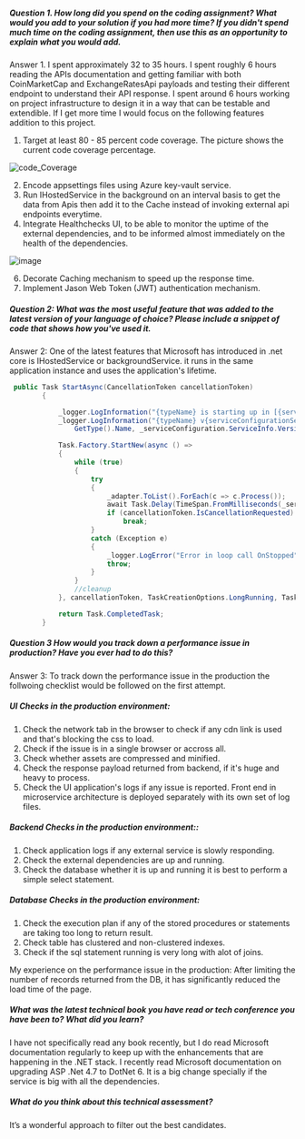 ##### Question 1. How long did you spend on the coding assignment? What would you add to your solution if you had more time? If you didn't spend much time on the coding assignment, then use this as an opportunity to explain what you would add.

Answer 1. I spent approximately 32 to 35 hours. I spent roughly 6 hours reading the APIs documentation and getting familiar with both CoinMarketCap and ExchangeRatesApi payloads and testing their different endpoint to understand their API response. I spent around 6 hours working on project infrastructure to design it in a way that can be testable and extendible.
If I get more time I would focus on the following features addition to this project.

1. Target at least 80 - 85 percent code coverage. The picture shows the current code coverage percentage.

![code_Coverage](https://user-images.githubusercontent.com/10161791/163448624-74a75898-7478-40de-a931-0d66edb5acc2.PNG)

2. Encode appsettings files using Azure key-vault service.
4. Run IHostedService in the background on an interval basis to get the data from Apis then add it to the Cache instead of invoking external api endpoints everytime.
5. Integrate Healthchecks UI, to be able to monitor the uptime of the external dependencies, and to be informed almost immediately on the health of the dependencies.

![image](https://user-images.githubusercontent.com/10161791/163449385-82aafa0d-1e8f-4706-82e9-f05c91b87616.png)

6. Decorate Caching mechanism to speed up the response time.
7. Implement Jason Web Token (JWT) authentication mechanism.


##### Question 2: What was the most useful feature that was added to the latest version of your language of choice? Please include a snippet of code that shows how you've used it.

Answer 2: One of the latest features that Microsoft has introduced in .net core is IHostedService or backgroundService.
it runs in the same application instance and uses the application's lifetime.
```cs
 public Task StartAsync(CancellationToken cancellationToken)
        {

            _logger.LogInformation("{typeName} is starting up in [{serviceConfigurationEnvironment}] environment.", GetType().Name, _serviceConfiguration.Environment);
            _logger.LogInformation("{typeName} v{serviceConfigurationServiceInfoVersion} is starting up in [{serviceConfigurationEnvironment}] environment...",
                GetType().Name, _serviceConfiguration.ServiceInfo.Version, _serviceConfiguration.Environment);

            Task.Factory.StartNew(async () =>
            {
                while (true)
                {
                    try
                    {
                        _adapter.ToList().ForEach(c => c.Process());
                        await Task.Delay(TimeSpan.FromMilliseconds(_serviceConfiguration.ApplicationSettings.PollFrequencyMs));
                        if (cancellationToken.IsCancellationRequested)
                            break;
                    }
                    catch (Exception e)
                    {
                        _logger.LogError("Error in loop call OnStopped", e);
                        throw;
                    }
                }
                //cleanup
            }, cancellationToken, TaskCreationOptions.LongRunning, TaskScheduler.Default);

            return Task.CompletedTask;
        }
```


##### Question 3 How would you track down a performance issue in production? Have you ever had to do this?
Answer 3: To track down the performance issue in the production the follwoing checklist would be followed on the first attempt.
##### UI Checks in the production environment:
1. Check the network tab in the browser to check if any cdn link is used and that's blocking the css to load.
2. Check if the issue is in a single browser or accross all.
3. Check whether assets are compressed and minified.
4. Check the response payload returned from backend, if it's huge and heavy to process.
5. Check the UI application's logs if any issue is reported. Front end in microservice architecture is deployed separately with its own set of log files.

##### Backend Checks in the production environment::
1. Check application logs if any external service is slowly responding.
2. Check the external dependencies are up and running.
3. Check the database whether it is up and running it is best to perform a simple select statement.

##### Database Checks in the production environment:
1. Check the execution plan if any of the stored procedures or statements are taking too long to return result.
2. Check table has clustered and non-clustered indexes.
3. Check if the sql statement running is very long with alot of joins.

My experience on the performance issue in the production:
After limiting the number of records returned from the DB, it has significantly reduced the load time of the page.


##### What was the latest technical book you have read or tech conference you have been to? What did you learn?

I have not specifically read any book recently, but I do read Microsoft documentation regularly to keep up with the enhancements that are happening in the .NET stack. 
I recently read Microsoft documentation on upgrading ASP .Net 4.7 to DotNet 6. It is a big change specially if the service is big with all the dependencies.


##### What do you think about this technical assessment?

It’s a wonderful approach to filter out the best candidates.



